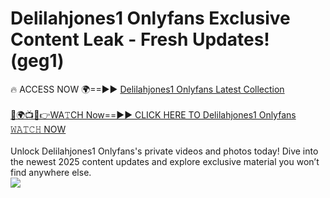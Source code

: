 # Delilahjones1 Onlyfans Exclusive Content Leak - Fresh Updates! (geg1)

🔥 ACCESS NOW 🌍==►► <a href="https://tinyurl.com/kvy9nzfs" rel="nofollow">Delilahjones1 Onlyfans Latest Collection</a>
<br><br>
[🔴🌍📺📱👉WA𝚃CH Now==►► CLICK HERE TO Delilahjones1 Onlyfans 𝚆𝙰𝚃𝙲𝙷 NOW](https://tinyurl.com/kvy9nzfs)
<br><br>
Unlock Delilahjones1 Onlyfans's private videos and photos today! Dive into the newest 2025 content updates and explore exclusive material you won’t find anywhere else.
<br>
<a href="https://tinyurl.com/kvy9nzfs" rel="nofollow" data-target="animated-image.originalLink"><img src="https://camo.githubusercontent.com/8a4f000d20f83aca3bf7ec5f350d767afa0574a8a352519fd8cfa583a6f93a33/68747470733a2f2f692e696d6775722e636f6d2f644a486b345a712e676966" data-canonical-src="https://i.imgur.com/dJHk4Zq.gif" style="max-width: 100%; display: inline-block;" data-target="animated-image.originalImage"></a>
<br>
